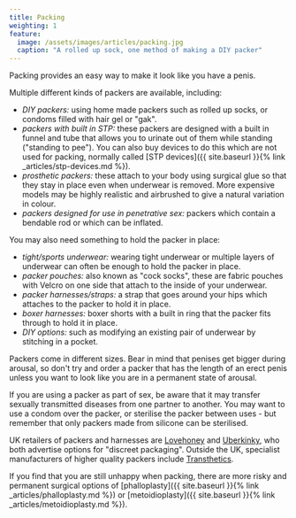 ```yaml
---
title: Packing
weighting: 1
feature:
  image: /assets/images/articles/packing.jpg
  caption: "A rolled up sock, one method of making a DIY packer"
---
```


Packing provides an easy way to make it look like you have a penis.

Multiple different kinds of packers are available, including:

- *DIY packers:* using home made packers such as rolled up socks, or condoms filled with hair gel or "gak".
- *packers with built in STP:* these packers are designed with a built in funnel and tube that allows you to urinate out of them while standing ("standing to pee"). You can also buy devices to do this which are not used for packing, normally called [STP devices]({{ site.baseurl }}{% link _articles/stp-devices.md %}).
- *prosthetic packers:* these attach to your body using surgical glue so that they stay in place even when underwear is removed. More expensive models may be highly realistic and airbrushed to give a natural variation in colour.
- *packers designed for use in penetrative sex:* packers which contain a bendable rod or which can be inflated.

You may also need something to hold the packer in place:

- *tight/sports underwear:* wearing tight underwear or multiple layers of underwear can often be enough to hold the packer in place. 
- *packer pouches:* also known as "cock socks", these are fabric pouches with Velcro on one side that attach to the inside of your underwear.
- *packer harnesses/straps:* a strap that goes around your hips which attaches to the packer to hold it in place.
- *boxer harnesses:* boxer shorts with a built in ring that the packer fits through to hold it in place.
- *DIY options:* such as modifying an existing pair of underwear by stitching in a pocket.

Packers come in different sizes. Bear in mind that penises get bigger during arousal, so don't try and order a packer that has the length of an erect penis unless you want to look like you are in a permanent state of arousal.

If you are using a packer as part of sex, be aware that it may transfer sexually transmitted diseases from one partner to another. You may want to use a condom over the packer, or sterilise the packer between uses - but remember that only packers made from silicone can be sterilised.

UK retailers of packers and harnesses are [Lovehoney](https://www.lovehoney.co.uk) and [Uberkinky](http://www.uberkinky.co.uk), who both advertise options for "discreet packaging". Outside the UK, specialist manufacturers of higher quality packers include [Transthetics](https://transthetics.com/).

If you find that you are still unhappy when packing, there are more risky and permanent surgical options of [phalloplasty]({{ site.baseurl }}{% link _articles/phalloplasty.md %}) or [metoidioplasty]({{ site.baseurl }}{% link _articles/metoidioplasty.md %}).